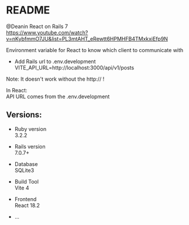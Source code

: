 # README

@Deanin React on Rails 7\
https://www.youtube.com/watch?v=nKybfmmO7JU&list=PL3mtAHT_eRewtt6HPMHFB4TMxkxiEfp9N


Environment variable for React to know which client to communicate with
- Add Rails url to .env.development\
VITE_API_URL=http://localhost:3000/api/v1/posts

Note: It doesn't work without the http:// !

In React:\
API URL comes from the .env.development

## Versions:

* Ruby version\
3.2.2

* Rails version\
7.0.7+

* Database\
SQLite3

* Build Tool\
Vite 4

* Frontend\
React 18.2

* ...
